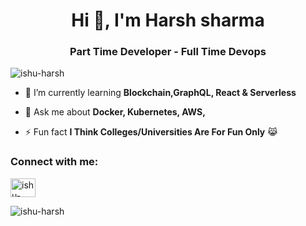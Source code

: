 



<h1 align="center">Hi 👋, I'm Harsh sharma</h1>
<h3 align="center">Part Time Developer - Full Time Devops</h3>

<p align="left"> <img src="https://komarev.com/ghpvc/?username=ishu-harsh&label=Profile%20views&color=0e75b6&style=flat" alt="ishu-harsh" /> </p>


- 🌱 I’m currently learning **Blockchain,GraphQL, React & Serverless**

- 💬 Ask me about **Docker, Kubernetes, AWS,**

- ⚡ Fun fact **I Think Colleges/Universities Are For Fun Only** :joy_cat:

<h3 align="left">Connect with me:</h3>
<p align="left">
<a href="https://linkedin.com/in/ishu-harsh" target="blank"><img align="center" src="https://cdn.jsdelivr.net/npm/simple-icons@3.0.1/icons/linkedin.svg" alt="ishu-harsh" height="30" width="40" /></a>
</p>

<p><img align="left" src="https://github-readme-stats.vercel.app/api/top-langs?username=ishu-harsh&show_icons=true&locale=en&layout=compact" alt="ishu-harsh" /></p>


    
